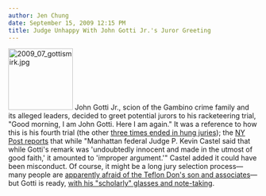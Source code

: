```yaml
---
author: Jen Chung
date: September 15, 2009 12:15 PM
title: Judge Unhappy With John Gotti Jr.'s Juror Greeting
---
```


<p><span class="mt-enclosure mt-enclosure-image" style="display: inline;"> <img alt="2009_07_gottismirk.jpg" src="https://web.archive.org/web/20110629190018im_/http://gothamist.com/attachments/NYC_Billy/2009_07_gottismirk.jpg" width="130" height="124" class="image-right"> </span>John Gotti Jr., scion of the Gambino crime family and its alleged leaders, decided to greet potential jurors to his racketeering trial, &quot;Good morning, I am John Gotti. Here I am again.&quot; It was a reference to how this is his fourth trial (the other <a href="https://web.archive.org/web/20110629190018/http://gothamist.com/2009/05/02/mama_gotti_says_the_feds_are_little.php">three times ended in hung juries</a>); the <a href="https://web.archive.org/web/20110629190018/http://www.nypost.com/p/news/local/manhattan/gotti_juror_greeting_not_hit_wzQ1fMB8qHqvanRUjoWXBO">NY Post reports</a> that while &quot;Manhattan federal Judge P. Kevin Castel said that while Gotti&apos;s remark was &apos;undoubtedly innocent and made in the utmost of good faith,&apos; it amounted to &apos;improper argument.&apos;&quot; Castel added it could have been misconduct. Of course, it might be a long jury selection process&#x2014;many people are <a href="https://web.archive.org/web/20110629190018/http://gothamist.com/2009/09/10/potential_jurors_say_no_thanks_to_g.php">apparently afraid of the Teflon Don&apos;s son and associates</a>&#x2014;but Gotti is ready, <a href="https://web.archive.org/web/20110629190018/http://www.nydailynews.com/news/ny_crime/2009/09/14/2009-09-14_gotti_slapped_down_by_judge_as_he_opens_fourth_racketeering_trial_with_a_joke.html">with his &quot;scholarly&quot; glasses and note-taking</a>.  </p>